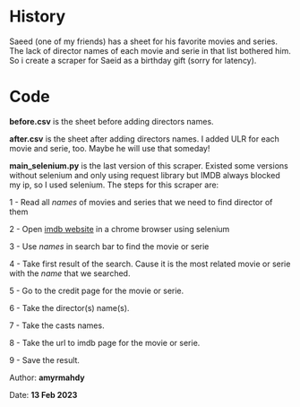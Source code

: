 # History 

Saeed (one of my friends) has a sheet for his favorite movies and series. The lack of director names of each movie and serie in that list bothered him. So i create a scraper for Saeid as a birthday gift (sorry for latency).

# Code

**before.csv** is the sheet before adding directors names.

**after.csv** is the sheet after adding directors names. I added ULR for each movie and serie, too. Maybe he will use that someday!

**main_selenium.py** is the last version of this scraper. Existed some versions without selenium and only using request library but IMDB always blocked my ip, so I used selenium. The steps for this scraper are:

1 - Read all *names* of movies and series that we need to find director of them

2 - Open [imdb website](https://www.imdb.com/) in a chrome browser using selenium

3 - Use *names* in search bar to find the movie or serie

4 - Take first result of the search. Cause it is the most related movie or serie with the *name* that we searched. 

5 - Go to the credit page for the movie or serie.

6 - Take the director(s) name(s).

7 - Take the casts names.

8 - Take the url to imdb page for the movie or serie.

9 - Save the result.


Author: **amyrmahdy**

Date: **13 Feb 2023**


